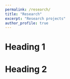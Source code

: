 ```yaml
---
permalink: /research/
title: "Research"
excerpt: "Research projects"
author_profile: true
---
```


Heading 1
======

Heading 2
======
